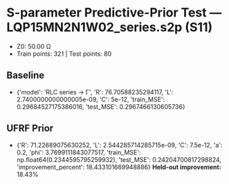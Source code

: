# S-parameter Predictive-Prior Test — LQP15MN2N1W02_series.s2p (S11)
- Z0: 50.00 Ω
- Train points: 321  |  Test points: 80

## Baseline
- {'model': 'RLC series -> Γ', 'R': 76.70588235294117, 'L': 2.7400000000000005e-09, 'C': 5e-12, 'train_MSE': 0.29684527175386016, 'test_MSE': 0.2967466130605736}

## UFRF Prior
- {'R': 71.22689075630252, 'L': 2.544285714285715e-09, 'C': 7.5e-12, 'a': 0.2, 'phi': 3.7699111843077517, 'train_MSE': np.float64(0.2344595795259932), 'test_MSE': 0.24204700817298824, 'improvement_percent': 18.433101669948886}
**Held-out improvement:** 18.43%